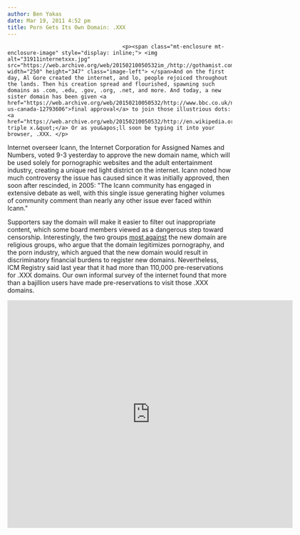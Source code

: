 ```yaml
---
author: Ben Yakas
date: Mar 19, 2011 4:52 pm
title: Porn Gets Its Own Domain: .XXX
---
```


	
										<p><span class="mt-enclosure mt-enclosure-image" style="display: inline;"> <img alt="31911internetxxx.jpg" src="https://web.archive.org/web/20150210050532im_/http://gothamist.com/attachments/byakas/31911internetxxx.jpg" width="250" height="347" class="image-left"> </span>And on the first day, Al Gore created the internet, and lo, people rejoiced throughout the lands. Then his creation spread and flourished, spawning such domains as .com, .edu, .gov, .org, .net, and more. And today, a new sister domain has been given <a href="https://web.archive.org/web/20150210050532/http://www.bbc.co.uk/news/world-us-canada-12793606">final approval</a> to join those illustrious dots: <a href="https://web.archive.org/web/20150210050532/http://en.wikipedia.org/wiki/.xxx">&quot;dot triple x.&quot;</a> Or as you&apos;ll soon be typing it into your browser, .XXX. </p>

<p>Internet overseer Icann, the Internet Corporation for Assigned Names and Numbers, voted 9-3 yesterday to approve the new domain name, which will be used solely for pornographic websites and the adult entertainment industry, creating a unique red light district on the internet. Icann noted how much controversy the issue has caused since it was initially approved, then soon after rescinded, in 2005: &quot;The Icann community has engaged in extensive debate as well, with this single issue generating higher volumes of community comment than nearly any other issue ever faced within Icann.&quot; </p>

<p>Supporters say the domain will make it easier to filter out inappropriate content, which some board members viewed as a dangerous step toward censorship. Interestingly, the two groups <a href="https://web.archive.org/web/20150210050532/http://www.pcmag.com/article2/0,2817,2382226,00.asp">most against</a> the new domain are religious groups, who argue that the domain legitimizes pornography, and the porn industry, which argued that the new domain would result in discriminatory financial burdens to register new domains. Nevertheless, ICM Registry said last year that it had more than 110,000 pre-reservations for .XXX domains. Our own informal survey of the internet found that more than a bajillion users have made pre-reservations to visit those .XXX domains.</p>

<div style="text-align: center;"><iframe title="YouTube video player" width="640" height="510" src="https://web.archive.org/web/20150210050532if_/http://www.youtube.com/embed/hTM5oGv8hvM" frameborder="0" allowfullscreen></iframe></div>					
										
									
				
